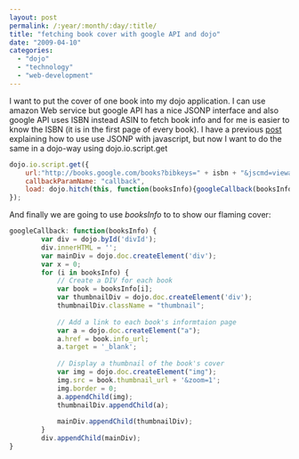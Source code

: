 ```yaml
---
layout: post
permalink: /:year/:month/:day/:title/
title: "fetching book cover with google API and dojo"
date: "2009-04-10"
categories: 
  - "dojo"
  - "technology"
  - "web-development"
---
```


I want to put the cover of one book into my dojo application. I can use amazon Web service but google API has a nice JSONP interface and also google API uses ISBN instead ASIN to fetch book info and for me is easier to know the ISBN (it is in the first page of every book). I have a previous [post](http://gonzalo123.wordpress.com/2009/01/20/jsonp-json-with-padding/) explaining how to use use JSONP with javascript, but now I want to do the same in a dojo-way using dojo.io.script.get

```javascript
dojo.io.script.get({
    url:"http://books.google.com/books?bibkeys=" + isbn + "&jscmd=viewapi",
    callbackParamName: "callback",
    load: dojo.hitch(this, function(booksInfo){googleCallback(booksInfo);})
});
```

And finally we are going to use _booksInfo_ to to show our flaming cover:

```javascript
googleCallback: function(booksInfo) {
        var div = dojo.byId('divId');
        div.innerHTML = '';
        var mainDiv = dojo.doc.createElement('div');
        var x = 0;
        for (i in booksInfo) {
            // Create a DIV for each book
            var book = booksInfo[i];
            var thumbnailDiv = dojo.doc.createElement('div');
            thumbnailDiv.className = "thumbnail";
 
            // Add a link to each book's informtaion page
            var a = dojo.doc.createElement("a");
            a.href = book.info_url;
            a.target = '_blank';
 
            // Display a thumbnail of the book's cover
            var img = dojo.doc.createElement("img");
            img.src = book.thumbnail_url + '&zoom=1';
            img.border = 0;
            a.appendChild(img);
            thumbnailDiv.appendChild(a);
 
            mainDiv.appendChild(thumbnailDiv);
        }
        div.appendChild(mainDiv);
}
```
